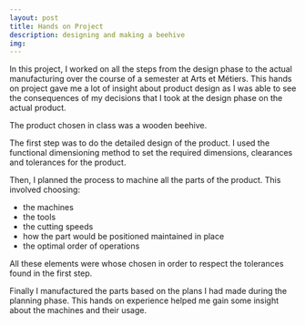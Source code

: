 ```yaml
---
layout: post
title: Hands on Project
description: designing and making a beehive 
img: 
---
```


In this project, I worked on all the steps from the design phase to the actual manufacturing over the course of a semester at Arts et Métiers. This hands on project gave me a lot of insight about product design as I was able to see the consequences of my decisions that I took at the design phase on the actual product.

The product chosen in class was a wooden beehive.

The first step was to do the detailed design of the product. I used the functional dimensioning method to set the required dimensions, clearances and tolerances for the product.

Then, I planned the process to machine all the parts of the product. This involved choosing:
* the machines 
* the tools
* the cutting speeds
* how the part would be positioned maintained in place
* the optimal order of operations 

All these elements were whose chosen in order to respect the tolerances found in the first step.

Finally I manufactured the parts based on the plans I had made during the planning phase. This hands on experience helped me gain some insight about the machines and their usage.

